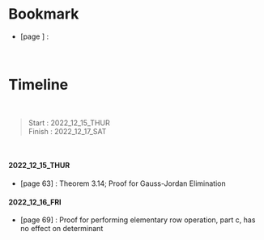 # Bookmark

- [page ] : 

<br>

# Timeline

<br>

>Start   : 2022_12_15_THUR<br>
>Finish  : 2022_12_17_SAT

<br>

#### 2022_12_15_THUR 
- [page 63] : Theorem 3.14; Proof for Gauss-Jordan Elimination

#### 2022_12_16_FRI 
- [page 69] : Proof for performing elementary row operation, part c, has no effect on determinant